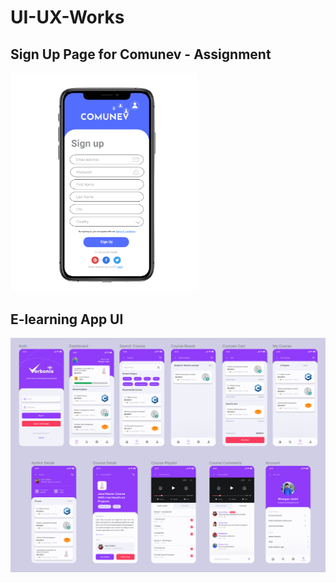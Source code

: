 # UI-UX-Works

## Sign Up Page for Comunev - Assignment
<img src ="https://github.com/bhargav-joshi/UI-UX-Works/blob/main/PNG/sign-up-bj.png" width=300>

## E-learning App UI 
<img src ="https://github.com/bhargav-joshi/UI-UX-Works/blob/main/PNG/image.png" width=800>



